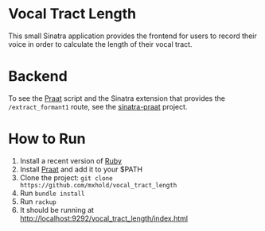 # Vocal Tract Length

This small Sinatra application provides the frontend for users to record their
voice in order to calculate the length of their vocal tract.

# Backend

To see the [Praat](http://praat.org) script and the Sinatra extension that provides the
`/extract_formant1` route, see the
[sinatra-praat](https://github.com/mxhold/sinatra-praat) project.

# How to Run

1. Install a recent version of [Ruby](https://ruby-lang.org)
2. Install [Praat](http://praat.org) and add it to your $PATH
3. Clone the project: `git clone https://github.com/mxhold/vocal_tract_length`
4. Run `bundle install`
5. Run `rackup`
6. It should be running at
   [http://localhost:9292/vocal_tract_length/index.html](http://localhost:9292/vocal_tract_length/index.html)

